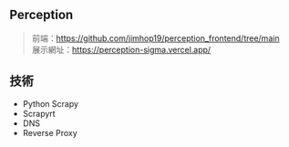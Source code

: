 ## Perception
> 前端：https://github.com/jimhop19/perception_frontend/tree/main  
> 展示網址：https://perception-sigma.vercel.app/

## 技術
+ Python Scrapy
+ Scrapyrt
+ DNS
+ Reverse Proxy
